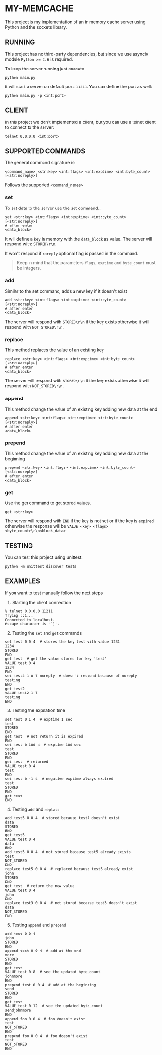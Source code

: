 # MY-MEMCACHE
This project is my implementation of an in memory cache server using Python 
and the sockets library.

## RUNNING
This project has no third-party dependencies, but since we use asyncio module
`Python >= 3.6` is required. 

To keep the server running just execute
```shell
python main.py
```
it will start a server on default port: `11211`.  You can define the port as well:
```shell
python main.py -p <int:port>
```

## CLIENT
In this project we don't implemented a client, but you can use a telnet client
to connect to the server:

```shell
telnet 0.0.0.0 <int:port>
```

## SUPPORTED COMMANDS
The general command signature is:
```shell
<command_name> <str:key> <int:flags> <int:exptime> <int:byte_count> [<str:noreply>]
```

Follows the supported `<command_names>`

### set
To set data to the server use the set command.:
```shell
set <str:key> <int:flags> <int:exptime> <int:byte_count> [<str:noreply>]
# after enter
<data_block>
```


It will define a `key` in memory with the `data_block` as value. The server will respond with:
`STORED\r\n`.

It won't respond if `noreply` optional flag is passed in the command.
> Keep in mind that the parameters `flags`, `exptime` and `byte_count` must be integers.

### add
Similar to the set command, adds a new key if it doesn't exist
```shell
add <str:key> <int:flags> <int:exptime> <int:byte_count> [<str:noreply>]
# after enter
<data_block>
```
The server will respond with `STORED\r\n` if the key exists otherwise it will
respond with `NOT_STORED\r\n`.

### replace
This method replaces the value of an existing key
```shell
replace <str:key> <int:flags> <int:exptime> <int:byte_count> [<str:noreply>]
# after enter
<data_block>
```
The server will respond with `STORED\r\n` if the key exists otherwise it will
respond with `NOT_STORED\r\n`.

### append
This method change the value of an existing key adding new data at the end
```shell
append <str:key> <int:flags> <int:exptime> <int:byte_count> [<str:noreply>]
# after enter
<data_block>
```

### prepend
This method change the value of an existing key adding new data at the beginning
```shell
prepend <str:key> <int:flags> <int:exptime> <int:byte_count> [<str:noreply>]
# after enter
<data_block>
```

### get
Use the get command to get stored values.
```shell
get <str:key>
```
The server will respond with `END` if the key is not set
or if the key is `expired` otherwise the response will be
`VALUE <key> <flags> <byte_count>\r\n<block_data>`

## TESTING
You can test this project using unittest: 
```shell
python -m unittest discover tests
```

## EXAMPLES
If you want to test manually follow the next steps:

1. Starting the client connection
```shell
% telnet 0.0.0.0 11211
Trying ::1...
Connected to localhost.
Escape character is '^]'.
```

2. Testing the `set` and `get` commands
```shell
set test 0 0 4  # stores the key test with value 1234
1234
STORED
END
get test  # get the value stored for key 'test'
VALUE test 0 4
1234
END
set test2 1 0 7 noreply  # doesn't respond because of noreply
testing
END
get test2
VALUE test2 1 7
testing
END
```
3. Testing the expiration time

```shell
set test 0 1 4  # exptime 1 sec
test
STORED
END
get test  # not return it is expired
END
set test 0 100 4  # exptime 100 sec
test
STORED
END
get test  # returned
VALUE test 0 4
test
END
set test 0 -1 4  # negative exptime always expired 
test
STORED
END
get test
END
```

4. Testing `add` and `replace`
```shell
add test5 0 0 4  # stored because test5 doesn't exist
data
STORED
END
get test5
VALUE test 0 4
data
END
add test5 0 0 4  # not stored because test5 already exists
test
NOT_STORED
END
replace test5 0 0 4  # replaced because test5 already exist
john
STORED
END
get test  # return the new value
VALUE test 0 4
john
END
replace test3 0 0 4  # not stored because test3 doesn't exist
data
NOT_STORED
END
```
5. Testing `append` and `prepend`
```shell
add test 0 0 4
john
STORED
END
append test 0 0 4  # add at the end
more
STORED
END
get test
VALUE test 0 8  # see the updated byte_count
johnmore
END
prepend test 0 0 4  # add at the beginning
send
STORED
END
get test
VALUE test 0 12  # see the updated byte_count
sendjohnmore
END
append foo 0 0 4  # foo doesn't exist
test
NOT_STORED
END
prepend foo 0 0 4  # foo doesn't exist
test
NOT_STORED
END
```
